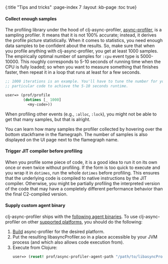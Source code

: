 {:title "Tips and tricks"
 :page-index 7
 :layout :kb-page
 :toc true}

#### Collect enough samples

The profiling library under the hood of clj-async-profiler,
[async-profiler](https://github.com/jvm-profiling-tools/async-profiler), is a
sampling profiler. It means that it is not 100% accurate; instead, it derives
the profile picture statistically. When it comes to statistics, you need enough
data samples to be confident about the results. So, make sure that when you
profile anything with clj-async-profiler, you get at least 1000 samples. The
empirically optimal number of samples for `:cpu` event type is 5000-10000. This
roughly corresponds to 5-10 seconds of running time when the CPU is fully
loaded; so when you want to measure something that finishes faster, then repeat
it in a loop that runs at least for a few seconds.

```clj
;; 1000 iterations is an example. You'll have to tune the number for your
;; particular code to achieve the 5-10 seconds runtime.

user=> (prof/profile
        (dotimes [_ 1000]
          <my-code>))
```

When profiling other events (e.g., `:alloc`, `:lock`), you might not be able to
get that many samples, but that is alright.

You can learn how many samples the profiler collected by hovering over the
bottom stackframe in the flamegraph. The number of samples is also displayed on
the UI page next to the flamegraph name.

#### Trigger JIT compiler before profiling

When you profile some piece of code, it is a good idea to run it on its own once
or even twice without profiling. If the form is too quick to execute and you
wrap it in `dotimes`, run the whole `dotimes` before profiling. This ensures
that the underlying code is compiled to native instructions by the JIT compiler.
Otherwise, you might be partially profiling the interpreted version of the code
that may have a completely different performance behavior than the final
C2-compiled version.

#### Supply custom agent binary

clj-async-profiler ships with the [following agent
binaries](https://github.com/clojure-goes-fast/clj-async-profiler#platform-support).
To use clj-async-profiler on other [supported
platforms](https://github.com/jvm-profiling-tools/async-profiler#supported-platforms),
you should do the following:

1. [Build](https://github.com/jvm-profiling-tools/async-profiler#building)
   async-profiler for the desired platform.
2. Put the resulting libasyncProfiler.so in a place accessible by your JVM
   process (and which also allows code execution from).
3. Execute from Clojure:
   ```clj
   user=> (reset! prof/async-profiler-agent-path "/path/to/libasyncProfiler.so")
   ```
